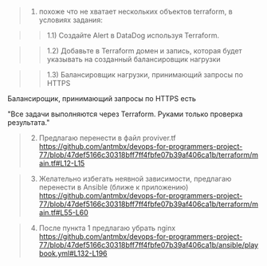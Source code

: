 > 1) похоже что не хватает нескольких объектов terraform, в условиях задания:

>> 1.1) Создайте Alert в DataDog используя Terraform.

>> 1.2) Добавьте в Terraform домен и запись, которая будет указывать на созданный балансировщик нагрузки


>> 1.3) Балансировщик нагрузки, принимающий запросы по HTTPS

Балансирощик, принимающий запросы по HTTPS есть


"Все задачи выполняются через Terraform. Руками только проверка результата."

> 2) Предлагаю перенести в файл proviver.tf https://github.com/antmbx/devops-for-programmers-project-77/blob/47def5166c30318bff7ff4fbfe07b39af406ca1b/terraform/main.tf#L12-L15

> 3) Желательно избегать неявной зависимости, предлагаю перенести в Ansible (ближе к приложению) https://github.com/antmbx/devops-for-programmers-project-77/blob/47def5166c30318bff7ff4fbfe07b39af406ca1b/terraform/main.tf#L55-L60

> 4) После пункта 1 предлагаю убрать nginx https://github.com/antmbx/devops-for-programmers-project-77/blob/47def5166c30318bff7ff4fbfe07b39af406ca1b/ansible/playbook.yml#L132-L196


